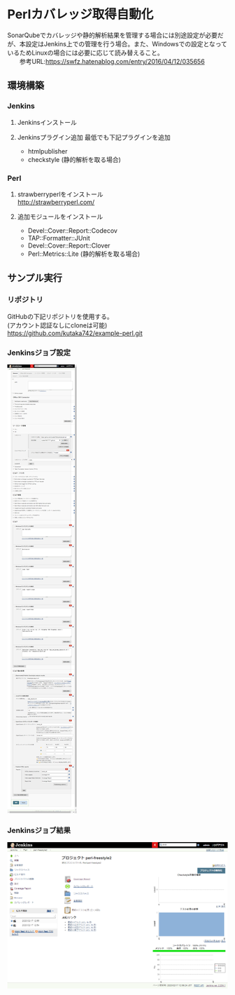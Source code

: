 # Perlカバレッジ取得自動化
SonarQubeでカバレッジや静的解析結果を管理する場合には別途設定が必要だが、本設定はJenkins上での管理を行う場合。また、Windowsでの設定となっているためLinuxの場合には必要に応じて読み替えること。  
　　参考URL:https://swfz.hatenablog.com/entry/2016/04/12/035656

## 環境構築
### Jenkins
1. Jenkinsインストール

1. Jenkinsプラグイン追加
最低でも下記プラグインを追加
    - htmlpublisher
    - checkstyle (静的解析を取る場合)

### Perl
1. strawberryperlをインストール  
http://strawberryperl.com/

1. 追加モジュールをインストール
    - Devel::Cover::Report::Codecov
    - TAP::Formatter::JUnit
    - Devel::Cover::Report::Clover
    - Perl::Metrics::Lite (静的解析を取る場合)

## サンプル実行
### リポジトリ
GitHubの下記リポジトリを使用する。  
(アカウント認証なしにcloneは可能)  
https://github.com/kutaka742/example-perl.git

### Jenkinsジョブ設定
![設定](./image/job_setting.png)

### Jenkinsジョブ結果
![結果](./image/job_result.png)
